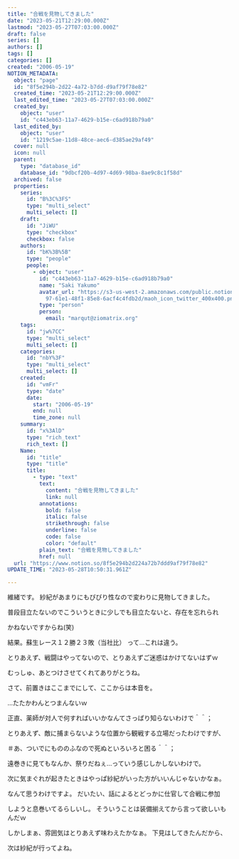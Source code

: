 ```yaml
---
title: "合戦を見物してきました"
date: "2023-05-21T12:29:00.000Z"
lastmod: "2023-05-27T07:03:00.000Z"
draft: false
series: []
authors: []
tags: []
categories: []
created: "2006-05-19"
NOTION_METADATA:
  object: "page"
  id: "8f5e294b-2d22-4a72-b7dd-d9af79f78e82"
  created_time: "2023-05-21T12:29:00.000Z"
  last_edited_time: "2023-05-27T07:03:00.000Z"
  created_by:
    object: "user"
    id: "c443eb63-11a7-4629-b15e-c6ad918b79a0"
  last_edited_by:
    object: "user"
    id: "1219c5ae-11d8-48ce-aec6-d385ae29af49"
  cover: null
  icon: null
  parent:
    type: "database_id"
    database_id: "9dbcf20b-4d97-4d69-98ba-8ae9c8c1f58d"
  archived: false
  properties:
    series:
      id: "B%3C%3FS"
      type: "multi_select"
      multi_select: []
    draft:
      id: "JiWU"
      type: "checkbox"
      checkbox: false
    authors:
      id: "bK%3B%5B"
      type: "people"
      people:
        - object: "user"
          id: "c443eb63-11a7-4629-b15e-c6ad918b79a0"
          name: "Saki Yakumo"
          avatar_url: "https://s3-us-west-2.amazonaws.com/public.notion-static.com/3ad1c4\
            97-61e1-48f1-85e8-6acf4c4fdb2d/maoh_icon_twitter_400x400.png"
          type: "person"
          person:
            email: "marqut@ziomatrix.org"
    tags:
      id: "jw%7CC"
      type: "multi_select"
      multi_select: []
    categories:
      id: "nbY%3F"
      type: "multi_select"
      multi_select: []
    created:
      id: "vmFr"
      type: "date"
      date:
        start: "2006-05-19"
        end: null
        time_zone: null
    summary:
      id: "x%3AlD"
      type: "rich_text"
      rich_text: []
    Name:
      id: "title"
      type: "title"
      title:
        - type: "text"
          text:
            content: "合戦を見物してきました"
            link: null
          annotations:
            bold: false
            italic: false
            strikethrough: false
            underline: false
            code: false
            color: "default"
          plain_text: "合戦を見物してきました"
          href: null
  url: "https://www.notion.so/8f5e294b2d224a72b7ddd9af79f78e82"
UPDATE_TIME: "2023-05-28T10:50:31.961Z"

---
```

<link rel="stylesheet" href="https://cdn.jsdelivr.net/npm/katex@0.16.2/dist/katex.min.css" integrity="sha384-bYdxxUwYipFNohQlHt0bjN/LCpueqWz13HufFEV1SUatKs1cm4L6fFgCi1jT643X" crossorigin="anonymous">


維緒です。 紗紀があまりにもびびり性なので変わりに見物してきました。


普段目立たないのでこういうときに少しでも目立たないと、存在を忘れられ


かねないですからね(笑)


結果。蘇生レース１２勝２３敗（当社比） って…これは違う。


とりあえず、戦闘はやってないので、とりあえずご迷惑はかけてないはずｗ


むっしゅ、あとつけさせてくれてありがとうね。


さて、前置きはここまでにして、ここからは本音を。


…たたかわんとつまんないｗ


正直、薬師が対人で何すればいいかなんてさっぱり知らないわけで＾＾；


とりあえず、敵に捕まらないような位置から観戦する立場だったわけですが、


＃あ、ついでにもののふなので死ぬといろいろと困る＾＾；


遠巻きに見てもなんか、祭りだねぇ…っていう感じしかしないわけで。


次に気まぐれが起きたときはやっぱ紗紀がいった方がいいんじゃないかなぁ。


なんて思うわけですよ。 だいたい、話によるとどっかに仕官して合戦に参加


しようと息巻いてるらしいし。 そういうことは装備揃えてから言って欲しいもんだｗ


しかしまぁ、雰囲気はとりあえず味わえたかなぁ。 下見はしてきたんだから、


次は紗紀が行ってよね。

